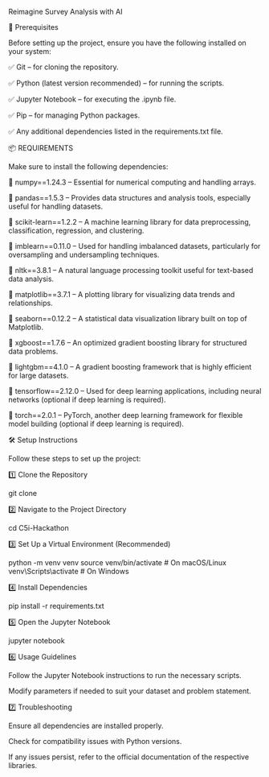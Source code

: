 Reimagine Survey Analysis with AI

📌 Prerequisites

Before setting up the project, ensure you have the following installed on your system:

✅ Git – for cloning the repository.

✅ Python (latest version recommended) – for running the scripts.

✅ Jupyter Notebook – for executing the .ipynb file.

✅ Pip – for managing Python packages.

✅ Any additional dependencies listed in the requirements.txt file.


📦 REQUIREMENTS

Make sure to install the following dependencies:

📌 numpy==1.24.3 – Essential for numerical computing and handling arrays.

📌 pandas==1.5.3 – Provides data structures and analysis tools, especially useful for handling datasets.

📌 scikit-learn==1.2.2 – A machine learning library for data preprocessing, classification, regression, and clustering.

📌 imblearn==0.11.0 – Used for handling imbalanced datasets, particularly for oversampling and undersampling techniques.

📌 nltk==3.8.1 – A natural language processing toolkit useful for text-based data analysis.

📌 matplotlib==3.7.1 – A plotting library for visualizing data trends and relationships.

📌 seaborn==0.12.2 – A statistical data visualization library built on top of Matplotlib.

📌 xgboost==1.7.6 – An optimized gradient boosting library for structured data problems.

📌 lightgbm==4.1.0 – A gradient boosting framework that is highly efficient for large datasets.

📌 tensorflow==2.12.0 – Used for deep learning applications, including neural networks (optional if deep learning is required).

📌 torch==2.0.1 – PyTorch, another deep learning framework for flexible model building (optional if deep learning is required).


🛠 Setup Instructions

Follow these steps to set up the project:

1️⃣ Clone the Repository

git clone <repository-url>

2️⃣ Navigate to the Project Directory

cd C5i-Hackathon

3️⃣ Set Up a Virtual Environment (Recommended)

python -m venv venv
source venv/bin/activate  # On macOS/Linux
venv\Scripts\activate     # On Windows

4️⃣ Install Dependencies

pip install -r requirements.txt

5️⃣ Open the Jupyter Notebook

jupyter notebook

6️⃣ Usage Guidelines

Follow the Jupyter Notebook instructions to run the necessary scripts.

Modify parameters if needed to suit your dataset and problem statement.

7️⃣ Troubleshooting

Ensure all dependencies are installed properly.

Check for compatibility issues with Python versions.

If any issues persist, refer to the official documentation of the respective libraries.

